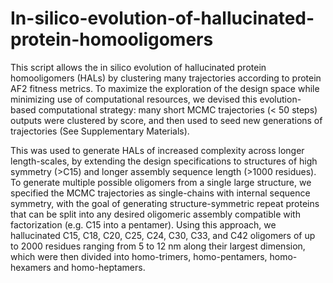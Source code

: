 # In-silico-evolution-of-hallucinated-protein-homooligomers
This script allows the in silico evolution of hallucinated protein homooligomers (HALs) by clustering many trajectories according to protein AF2 fitness metrics. To maximize the exploration of the design space while minimizing use of computational resources, we devised this evolution-based computational strategy:  many short MCMC trajectories (< 50 steps) outputs were clustered by score, and then used to seed new generations of trajectories (See Supplementary Materials). 

This was used to generate HALs of increased complexity across longer length-scales, by extending the design specifications to structures of high symmetry (>C15) and longer assembly sequence length (>1000 residues). To generate multiple possible oligomers from a single large structure, we specified the MCMC trajectories as single-chains with internal sequence symmetry, with the goal of generating structure-symmetric repeat proteins that can be split into any desired oligomeric assembly compatible with factorization (e.g. C15 into a pentamer). Using this approach, we hallucinated C15, C18, C20, C25, C24, C30, C33, and C42 oligomers of up to 2000 residues ranging from 5 to 12 nm along their largest dimension, which were then divided into homo-trimers, homo-pentamers, homo-hexamers and homo-heptamers.


